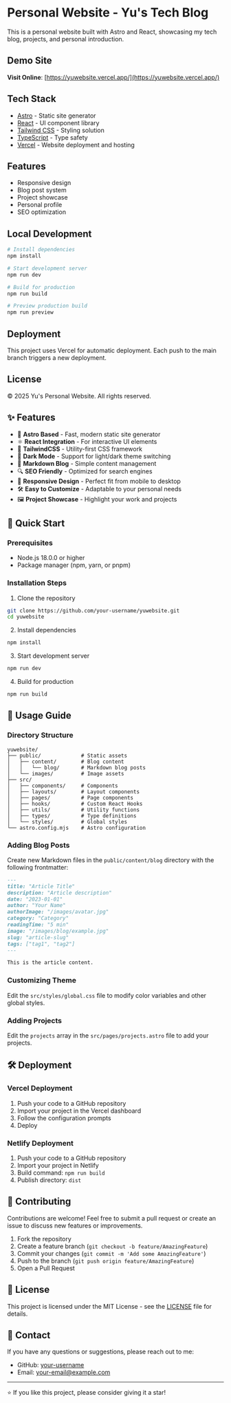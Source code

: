 # Personal Website - Yu's Tech Blog

This is a personal website built with Astro and React, showcasing my tech blog, projects, and personal introduction.

## Demo Site

**Visit Online**: [https://yuwebsite.vercel.app/](https://yuwebsite.vercel.app/)

## Tech Stack

- [Astro](https://astro.build/) - Static site generator
- [React](https://reactjs.org/) - UI component library
- [Tailwind CSS](https://tailwindcss.com/) - Styling solution
- [TypeScript](https://www.typescriptlang.org/) - Type safety
- [Vercel](https://vercel.com/) - Website deployment and hosting

## Features

- Responsive design
- Blog post system
- Project showcase
- Personal profile
- SEO optimization

## Local Development

```bash
# Install dependencies
npm install

# Start development server
npm run dev

# Build for production
npm run build

# Preview production build
npm run preview
```

## Deployment

This project uses Vercel for automatic deployment. Each push to the main branch triggers a new deployment.

## License

© 2025 Yu's Personal Website. All rights reserved.

## ✨ Features

- 🚀 **Astro Based** - Fast, modern static site generator
- ⚛️ **React Integration** - For interactive UI elements
- 🎨 **TailwindCSS** - Utility-first CSS framework
- 🌙 **Dark Mode** - Support for light/dark theme switching
- 📝 **Markdown Blog** - Simple content management
- 🔍 **SEO Friendly** - Optimized for search engines
- 📱 **Responsive Design** - Perfect fit from mobile to desktop
- 🛠️ **Easy to Customize** - Adaptable to your personal needs
- 🖼️ **Project Showcase** - Highlight your work and projects

## 🚀 Quick Start

### Prerequisites

- Node.js 18.0.0 or higher
- Package manager (npm, yarn, or pnpm)

### Installation Steps

1. Clone the repository

```bash
git clone https://github.com/your-username/yuwebsite.git
cd yuwebsite
```

2. Install dependencies

```bash
npm install
```

3. Start development server

```bash
npm run dev
```

4. Build for production

```bash
npm run build
```

## 📝 Usage Guide

### Directory Structure

```
yuwebsite/
├── public/             # Static assets
│   ├── content/        # Blog content
│   │   └── blog/       # Markdown blog posts
│   └── images/         # Image assets
├── src/
│   ├── components/     # Components
│   ├── layouts/        # Layout components
│   ├── pages/          # Page components
│   ├── hooks/          # Custom React Hooks
│   ├── utils/          # Utility functions
│   ├── types/          # Type definitions
│   └── styles/         # Global styles
└── astro.config.mjs    # Astro configuration
```

### Adding Blog Posts

Create new Markdown files in the `public/content/blog` directory with the following frontmatter:

```markdown
---
title: "Article Title"
description: "Article description"
date: "2023-01-01"
author: "Your Name"
authorImage: "/images/avatar.jpg"
category: "Category"
readingTime: "5 min"
image: "/images/blog/example.jpg"
slug: "article-slug"
tags: ["tag1", "tag2"]
---

This is the article content.
```

### Customizing Theme

Edit the `src/styles/global.css` file to modify color variables and other global styles.

### Adding Projects

Edit the `projects` array in the `src/pages/projects.astro` file to add your projects.

## 🛠️ Deployment

### Vercel Deployment

1. Push your code to a GitHub repository
2. Import your project in the Vercel dashboard
3. Follow the configuration prompts
4. Deploy

### Netlify Deployment

1. Push your code to a GitHub repository
2. Import your project in Netlify
3. Build command: `npm run build`
4. Publish directory: `dist`

## 🤝 Contributing

Contributions are welcome! Feel free to submit a pull request or create an issue to discuss new features or improvements.

1. Fork the repository
2. Create a feature branch (`git checkout -b feature/AmazingFeature`)
3. Commit your changes (`git commit -m 'Add some AmazingFeature'`)
4. Push to the branch (`git push origin feature/AmazingFeature`)
5. Open a Pull Request

## 📄 License

This project is licensed under the MIT License - see the [LICENSE](LICENSE) file for details.

## 📧 Contact

If you have any questions or suggestions, please reach out to me:

- GitHub: [your-username](https://github.com/your-username)
- Email: your-email@example.com

---

⭐️ If you like this project, please consider giving it a star! 